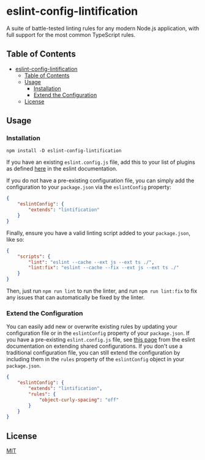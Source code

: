 # eslint-config-lintification

A suite of battle-tested linting rules for any modern Node.js application, with full support for the most common TypeScript rules.



## Table of Contents
- [eslint-config-lintification](#eslint-config-lintification)
  - [Table of Contents](#table-of-contents)
  - [Usage](#usage)
    - [Installation](#installation)
    - [Extend the Configuration](#extend-the-configuration)
  - [License](#license)



## Usage

### Installation
`npm install -D eslint-config-lintification`

If you have an existing `eslint.config.js` file, add this to your list of plugins as defined [here](https://eslint.org/docs/latest/extend/shareable-configs#using-a-shareable-config) in the eslint documentation.

If you do not have a pre-existing configuration file, you can simply add the configuration to your `package.json` via the `eslintConfig` property:
```json
{
    "eslintConfig": {
        "extends": "lintification"
    }
}
```

Finally, ensure you have a valid linting script added to your `package.json`, like so:
```json
{
    "scripts": {
        "lint": "eslint --cache --ext js --ext ts ./",
        "lint:fix": "eslint --cache --fix --ext js --ext ts ./"
    }
}
```

Then, just run `npm run lint` to run the linter, and run `npm run lint:fix` to fix any issues that can automatically be fixed by the linter.

### Extend the Configuration
You can easily add new or overwrite existing rules by updating your configuration file or in the `eslintConfig` property of your `package.json`.
If you have a pre-existing `eslint.config.js` file, see [this page](https://eslint.org/docs/latest/extend/shareable-configs#overriding-settings-from-shareable-configs) from the eslint documentation on extending shared configurations.
If you don't use a traditional configuration file, you can still extend the configuration by including them in the `rules` property of the `eslintConfig` object in your `package.json`.
```json
{
    "eslintConfig": {
        "extends": "lintification",
        "rules": {
            "object-curly-spacing": "off"
        }
    }
}
```



## License
[MIT](https://choosealicense.com/licenses/mit/)
